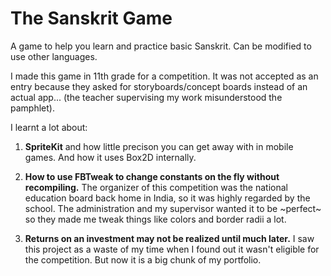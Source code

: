 #  The Sanskrit Game

A game to help you learn and practice basic Sanskrit. Can be modified to
use other languages.

I made this game in 11th grade for a competition. It was not accepted as an
entry because they asked for storyboards/concept boards instead of an actual
app... (the teacher supervising my work misunderstood the pamphlet).

I learnt a lot about:

 1. **SpriteKit** and how little precison you can get away with in mobile
 games. And how it uses Box2D internally.

 2. **How to use FBTweak to change constants on the fly without recompiling.**
 The organizer of this competition was the national education board back home
 in India, so it was highly regarded by the school. The administration and my
 supervisor wanted it to be ~perfect~ so they made me tweak things like colors
 and border radii a lot.

 3. **Returns on an investment may not be realized until much later.** I saw
 this project as a waste of my time when I found out it wasn't eligible for
 the competition. But now it is a big chunk of my portfolio.

